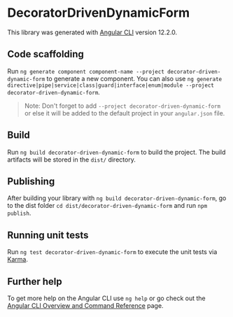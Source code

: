 # DecoratorDrivenDynamicForm

This library was generated with [Angular CLI](https://github.com/angular/angular-cli) version 12.2.0.

## Code scaffolding

Run `ng generate component component-name --project decorator-driven-dynamic-form` to generate a new component. You can also use `ng generate directive|pipe|service|class|guard|interface|enum|module --project decorator-driven-dynamic-form`.
> Note: Don't forget to add `--project decorator-driven-dynamic-form` or else it will be added to the default project in your `angular.json` file. 

## Build

Run `ng build decorator-driven-dynamic-form` to build the project. The build artifacts will be stored in the `dist/` directory.

## Publishing

After building your library with `ng build decorator-driven-dynamic-form`, go to the dist folder `cd dist/decorator-driven-dynamic-form` and run `npm publish`.

## Running unit tests

Run `ng test decorator-driven-dynamic-form` to execute the unit tests via [Karma](https://karma-runner.github.io).

## Further help

To get more help on the Angular CLI use `ng help` or go check out the [Angular CLI Overview and Command Reference](https://angular.io/cli) page.
